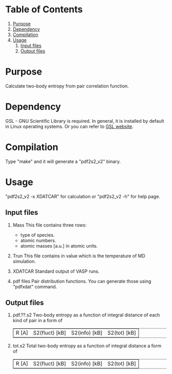 
# Table of Contents

1.  [Purpose](#org3af003a)
2.  [Dependency](#orgc582e17)
3.  [Compilation](#org802b803)
4.  [Usage](#org666a043)
    1.  [Input files](#org62cf43d)
    2.  [Output files](#orgd1dd586)



<a id="org3af003a"></a>

# Purpose

Calculate two-body entropy from pair correlation function.


<a id="orgc582e17"></a>

# Dependency

GSL - GNU Scientific Library is required. In general, it is installed
by default in Linux operating systems. Or you can refer to [GSL
website](https://www.gnu.org/software/gsl/).


<a id="org802b803"></a>

# Compilation

Type "make" and it will generate a "pdf2s2\_v2" binary.


<a id="org666a043"></a>

# Usage

"pdf2s2\_v2 -x XDATCAR" for calculation or "pdf2s2\_v2 -h" for help page.


<a id="org62cf43d"></a>

## Input files

1.  Mass
    This file contains three rows:
    -   type of species.
    -   atomic numbers.
    -   atomic masses [a.u.] in atomic units.

2.  Trun
    This file contains in value which is the temperature of MD simulation.

3.  XDATCAR
    Standard output of VASP runs.

4.  pdf files
    Pair distribution functions. You can generate those using "pdfxdat"
    command.


<a id="orgd1dd586"></a>

## Output files

1.  pdf.??.s2
    Two-body entropy as a function of integral distance of each kind of
    pair in a form of
    
    <table border="2" cellspacing="0" cellpadding="6" rules="groups" frame="hsides">
    
    
    <colgroup>
    <col  class="org-left" />
    
    <col  class="org-left" />
    
    <col  class="org-left" />
    
    <col  class="org-left" />
    </colgroup>
    <tbody>
    <tr>
    <td class="org-left">R [A]</td>
    <td class="org-left">S2(fluct) [kB]</td>
    <td class="org-left">S2(info) [kB]</td>
    <td class="org-left">S2(tot) [kB]</td>
    </tr>
    </tbody>
    </table>

2.  tot.s2
    Total two-body entropy as a function of integral distance  a form of
    
    <table border="2" cellspacing="0" cellpadding="6" rules="groups" frame="hsides">
    
    
    <colgroup>
    <col  class="org-left" />
    
    <col  class="org-left" />
    
    <col  class="org-left" />
    
    <col  class="org-left" />
    </colgroup>
    <tbody>
    <tr>
    <td class="org-left">R [A]</td>
    <td class="org-left">S2(fluct) [kB]</td>
    <td class="org-left">S2(info) [kB]</td>
    <td class="org-left">S2(tot) [kB]</td>
    </tr>
    </tbody>
    </table>

